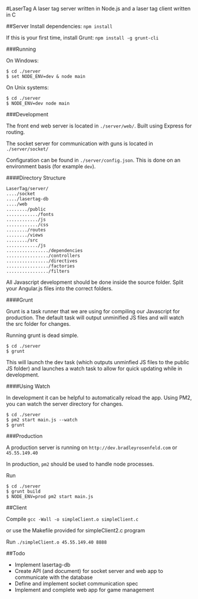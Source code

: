 #LaserTag
A laser tag server written in Node.js and a laser tag client written in C


##Server
Install dependencies: `npm install`

If this is your first time, install Grunt: `npm install -g grunt-cli`

###Running

On Windows:

```
$ cd ./server
$ set NODE_ENV=dev & node main
```

On Unix systems:
```
$ cd ./server
$ NODE_ENV=dev node main
```

###Development

The front end web server is located in `./server/web/`. Built using Express for routing.

The socket server for communication with guns is located in `./server/socket/`

Configuration can be found in `./server/config.json`. This is done on an environment basis (for example `dev`).

####Directory Structure

```
LaserTag/server/
..../socket
..../lasertag-db
..../web
......../public
............/fonts
............/js
............/css
......../routes
......../views
......../src
............/js
................/dependencies
................/controllers
................/directives
................/factories
................/filters
```

All Javascript development should be done inside the source folder. Split your Angular.js files into the correct folders.

####Grunt

Grunt is a task runner that we are using for compiling our Javascript for production. The default task will output unminified JS files and will watch the src folder for changes.

Running grunt is dead simple.

```
$ cd ./server
$ grunt
```

This will launch the dev task (which outputs unminfied JS files to the public JS folder) and launches a watch task to allow for quick updating while in development.

####Using Watch

In development it can be helpful to automatically reload the app. Using PM2, you can watch the server directory for changes.

```
$ cd ./server
$ pm2 start main.js --watch
$ grunt
```

###Production

A production server is running on `http://dev.bradleyrosenfeld.com` or `45.55.149.40`

In production, `pm2` should be used to handle node processes.

Run
```
$ cd ./server
$ grunt build
$ NODE_ENV=prod pm2 start main.js
```

##Client

Compile `gcc -Wall -o simpleClient.o simpleClient.c`

or use the Makefile provided for simpleClient2.c program

Run `./simpleClient.o 45.55.149.40 8888`

##Todo

- Implement lasertag-db
- Create API (and document) for socket server and web app to communicate with the database
- Define and implement socket communication spec
- Implement and complete web app for game management
